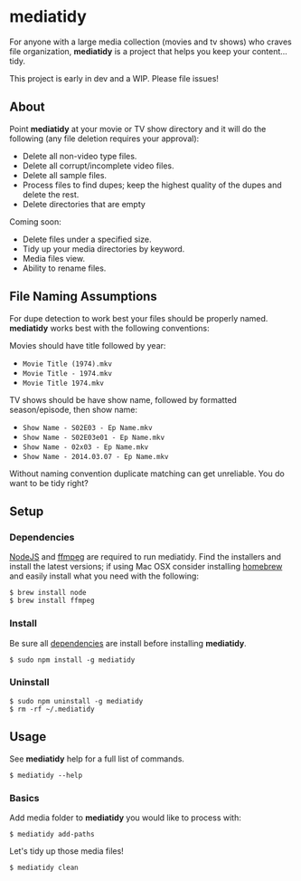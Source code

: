 # mediatidy

For anyone with a large media collection (movies and tv shows) who craves file organization,
**mediatidy** is a project that helps you keep your content... tidy.

This project is early in dev and a WIP. Please file issues!

## About

Point **mediatidy** at your movie or TV show directory and it will do the following (any file deletion requires your approval):
* Delete all non-video type files.
* Delete all corrupt/incomplete video files.
* Delete all sample files.
* Process files to find dupes; keep the highest quality of the dupes and delete the rest.
* Delete directories that are empty

Coming soon:
* Delete files under a specified size.
* Tidy up your media directories by keyword.
* Media files view.
* Ability to rename files.

## File Naming Assumptions

For dupe detection to work best your files should be properly named.  **mediatidy** works best with the following conventions:

Movies should have title followed by year:
* `Movie Title (1974).mkv`
* `Movie Title - 1974.mkv`
* `Movie Title 1974.mkv`

TV shows should be have show name, followed by formatted season/episode, then show name:
* `Show Name - S02E03 - Ep Name.mkv`
* `Show Name - S02E03e01 - Ep Name.mkv`
* `Show Name - 02x03 - Ep Name.mkv`
* `Show Name - 2014.03.07 - Ep Name.mkv`

Without naming convention duplicate matching can get unreliable.  You do want to be tidy right?

## Setup
### Dependencies

[NodeJS](http://nodejs.org/) and [ffmpeg](https://www.ffmpeg.org/) are required to run mediatidy. Find the installers and install the latest versions; if using Mac OSX consider installing [homebrew](http://brew.sh/) and easily install what you need with the following:  


```
$ brew install node
$ brew install ffmpeg
```

### Install

Be sure all [dependencies](#Dependencies) are install before installing **mediatidy**.

```
$ sudo npm install -g mediatidy
```

### Uninstall

```
$ sudo npm uninstall -g mediatidy
$ rm -rf ~/.mediatidy
```

## Usage
See **mediatidy** help for a full list of commands.

```
$ mediatidy --help
```

### Basics

Add media folder to **mediatidy** you would like to process with:

```
$ mediatidy add-paths
```

Let's tidy up those media files!

```
$ mediatidy clean
```
